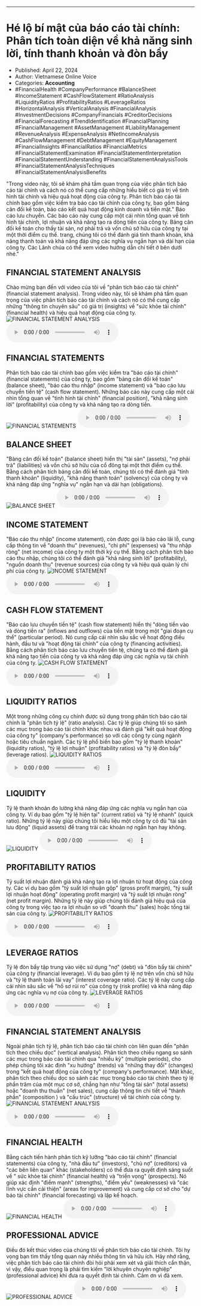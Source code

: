 
---

# Hé lộ bí mật của báo cáo tài chính: Phân tích toàn diện về khả năng sinh lời, tính thanh khoản và đòn bẩy

- Published: April 22, 2024
- Author: Vietnamese Online Voice
- Categories: **Accounting**
- #FinancialHealth #CompanyPerformance #BalanceSheet #IncomeStatement #CashFlowStatement #RatioAnalysis #LiquidityRatios #ProfitabilityRatios #LeverageRatios #HorizontalAnalysis #VerticalAnalysis #FinancialAnalysis #InvestmentDecisions #CompanyFinancials #CreditorDecisions #FinancialForecasting #TrendIdentification #FinancialPlanning #FinancialManagement #AssetManagement #LiabilityManagement #RevenueAnalysis #ExpenseAnalysis #NetIncomeAnalysis #CashFlowManagement #DebtManagement #EquityManagement #FinancialInsights #FinancialRatios #FinancialMetrics #FinancialStatementExamination #FinancialStatementInterpretation #FinancialStatementUnderstanding #FinancialStatementAnalysisTools #FinancialStatementAnalysisTechniques #FinancialStatementAnalysisBenefits

"Trong video này, tôi sẽ khám phá tầm quan trọng của việc phân tích báo cáo tài chính và cách nó có thể cung cấp những hiểu biết có giá trị về tình hình tài chính và hiệu quả hoạt động của công ty. Phân tích báo cáo tài chính bao gồm việc kiểm tra báo cáo tài chính của công ty, bao gồm bảng cân đối kế toán, báo cáo kết quả hoạt động kinh doanh và tiền mặt." Báo cáo lưu chuyển. Các báo cáo này cung cấp một cái nhìn tổng quan về tình hình tài chính, lợi nhuận và khả năng tạo ra dòng tiền của công ty. Bảng cân đối kế toán cho thấy tài sản, nợ phải trả và vốn chủ sở hữu của công ty tại một thời điểm cụ thể. trang, chúng tôi có thể đánh giá tính thanh khoản, khả năng thanh toán và khả năng đáp ứng các nghĩa vụ ngắn hạn và dài hạn của công ty. Các Lãnh chúa có thể xem video hướng dẫn chi tiết ở bên dưới nhé."


## FINANCIAL STATEMENT ANALYSIS

Chào mừng bạn đến với video của tôi về "phân tích báo cáo tài chính" (financial statement analysis). Trong video này, tôi sẽ khám phá tầm quan trọng của việc phân tích báo cáo tài chính và cách nó có thể cung cấp những "thông tin chuyên sâu" có giá trị (insights) về "sức khỏe tài chính" (financial health) và hiệu quả hoạt động của công ty.
![FINANCIAL STATEMENT ANALYSIS](https://http-archiver-apis-production-80.schnworks.com/storage/images/transitions/2024-04-22/transition--1508545946-Montserrat-Regular-512DA8.jpg)
<audio controls>
    <source src="https://http-archiver-apis-production-80.schnworks.com/storage/audio/file-523670561.mp3" type="audio/mpeg">
</audio>



## FINANCIAL STATEMENTS

Phân tích báo cáo tài chính bao gồm việc kiểm tra "báo cáo tài chính" (financial statements) của công ty, bao gồm "bảng cân đối kế toán" (balance sheet), "báo cáo thu nhập" (income statement) và "báo cáo lưu chuyển tiền tệ" (cash flow statement). Những báo cáo này cung cấp một cái nhìn tổng quan về "tình hình tài chính" (financial position), "khả năng sinh lời" (profitability) của công ty và khả năng tạo ra dòng tiền.
![FINANCIAL STATEMENTS](https://http-archiver-apis-production-80.schnworks.com/storage/images/transitions/2024-04-22/transition--3857103651-Montserrat-Regular-7B1FA2.jpg)
<audio controls>
    <source src="https://http-archiver-apis-production-80.schnworks.com/storage/audio/file-15101673306.mp3" type="audio/mpeg">
</audio>



## BALANCE SHEET

"Bảng cân đối kế toán" (balance sheet) hiển thị "tài sản" (assets), "nợ phải trả" (liabilities) và vốn chủ sở hữu của cổ đông tại một thời điểm cụ thể. Bằng cách phân tích bảng cân đối kế toán, chúng tôi có thể đánh giá "tính thanh khoản" (liquidity), "khả năng thanh toán" (solvency) của công ty và khả năng đáp ứng "nghĩa vụ" ngắn hạn và dài hạn (obligations).
![BALANCE SHEET](https://http-archiver-apis-production-80.schnworks.com/storage/images/transitions/2024-04-22/transition--3014554402-Montserrat-Bold-4A148C.jpg)
<audio controls>
    <source src="https://http-archiver-apis-production-80.schnworks.com/storage/audio/file-20832875671.mp3" type="audio/mpeg">
</audio>



## INCOME STATEMENT

"Báo cáo thu nhập" (income statement), còn được gọi là báo cáo lãi lỗ, cung cấp thông tin về "doanh thu" (revenues), "chi phí" (expenses) và "thu nhập ròng" (net income) của công ty một thời kỳ cụ thể. Bằng cách phân tích báo cáo thu nhập, chúng tôi có thể đánh giá "khả năng sinh lời" (profitability), "nguồn doanh thu" (revenue sources) của công ty và hiệu quả quản lý chi phí của công ty.
![INCOME STATEMENT](https://http-archiver-apis-production-80.schnworks.com/storage/images/transitions/2024-04-22/transition-744494154-Montserrat-Thin-004895.jpg)
<audio controls>
    <source src="https://http-archiver-apis-production-80.schnworks.com/storage/audio/file-22135685165.mp3" type="audio/mpeg">
</audio>



## CASH FLOW STATEMENT

"Báo cáo lưu chuyển tiền tệ" (cash flow statement) hiển thị "dòng tiền vào và dòng tiền ra" (inflows and outflows) của tiền mặt trong một "giai đoạn cụ thể" (particular period). Nó cung cấp cái nhìn sâu sắc về hoạt động điều hành, đầu tư và "hoạt động tài chính" của công ty (financing activities). Bằng cách phân tích báo cáo lưu chuyển tiền tệ, chúng ta có thể đánh giá khả năng tạo tiền của công ty và khả năng đáp ứng các nghĩa vụ tài chính của công ty.
![CASH FLOW STATEMENT](https://http-archiver-apis-production-80.schnworks.com/storage/images/transitions/2024-04-22/transition--23220541208-Montserrat-Black-880E4F.jpg)
<audio controls>
    <source src="https://http-archiver-apis-production-80.schnworks.com/storage/audio/file-34486583676.mp3" type="audio/mpeg">
</audio>



## LIQUIDITY RATIOS

Một trong những công cụ chính được sử dụng trong phân tích báo cáo tài chính là "phân tích tỷ lệ" (ratio analysis). Các tỷ lệ giúp chúng tôi so sánh các mục trong báo cáo tài chính khác nhau và đánh giá "kết quả hoạt động của công ty" (company's performance) so với các công ty cùng ngành hoặc tiêu chuẩn ngành. Các tỷ lệ phổ biến bao gồm "tỷ lệ thanh khoản" (liquidity ratios), "tỷ lệ lợi nhuận" (profitability ratios) và "tỷ lệ đòn bẩy" (leverage ratios).
![LIQUIDITY RATIOS](https://http-archiver-apis-production-80.schnworks.com/storage/images/transitions/2024-04-22/transition-7373578380-Montserrat-Thin-673AB7.jpg)
<audio controls>
    <source src="https://http-archiver-apis-production-80.schnworks.com/storage/audio/file-1777571601.mp3" type="audio/mpeg">
</audio>



## LIQUIDITY

Tỷ lệ thanh khoản đo lường khả năng đáp ứng các nghĩa vụ ngắn hạn của công ty. Ví dụ bao gồm "tỷ lệ hiện tại" (current ratio) và "tỷ lệ nhanh" (quick ratio). Những tỷ lệ này giúp chúng tôi hiểu liệu một công ty có đủ "tài sản lưu động" (liquid assets) để trang trải các khoản nợ ngắn hạn hay không.
![LIQUIDITY](https://http-archiver-apis-production-80.schnworks.com/storage/images/transitions/2024-04-22/transition-18289499423-Montserrat-ExtraBold-512DA8.jpg)
<audio controls>
    <source src="https://http-archiver-apis-production-80.schnworks.com/storage/audio/file-2770444405.mp3" type="audio/mpeg">
</audio>



## PROFITABILITY RATIOS

Tỷ suất lợi nhuận đánh giá khả năng tạo ra lợi nhuận từ hoạt động của công ty. Các ví dụ bao gồm "tỷ suất lợi nhuận gộp" (gross profit margin), "tỷ suất lợi nhuận hoạt động" (operating profit margin) và "tỷ suất lợi nhuận ròng" (net profit margin). Những tỷ lệ này giúp chúng tôi đánh giá hiệu quả của công ty trong việc tạo ra lợi nhuận so với "doanh thu" (sales) hoặc tổng tài sản của công ty.
![PROFITABILITY RATIOS](https://http-archiver-apis-production-80.schnworks.com/storage/images/transitions/2024-04-22/transition-327231952-Montserrat-Regular-4A148C.jpg)
<audio controls>
    <source src="https://http-archiver-apis-production-80.schnworks.com/storage/audio/file-8590701173.mp3" type="audio/mpeg">
</audio>



## LEVERAGE RATIOS

Tỷ lệ đòn bẩy tập trung vào việc sử dụng "nợ" (debt) và "đòn bẩy tài chính" của công ty (financial leverage). Ví dụ bao gồm tỷ lệ nợ trên vốn chủ sở hữu và "tỷ lệ thanh toán lãi vay" (interest coverage ratio). Các tỷ lệ này cung cấp cái nhìn sâu sắc về "hồ sơ rủi ro" của công ty (risk profile) và khả năng đáp ứng các nghĩa vụ nợ của công ty.
![LEVERAGE RATIOS](https://http-archiver-apis-production-80.schnworks.com/storage/images/transitions/2024-04-22/transition-34639006216-Montserrat-Medium-4A148C.jpg)
<audio controls>
    <source src="https://http-archiver-apis-production-80.schnworks.com/storage/audio/file-9053991130.mp3" type="audio/mpeg">
</audio>



## FINANCIAL STATEMENT ANALYSIS

Ngoài phân tích tỷ lệ, phân tích báo cáo tài chính còn liên quan đến "phân tích theo chiều dọc" (vertical analysis). Phân tích theo chiều ngang so sánh các mục trong báo cáo tài chính qua "nhiều kỳ" (multiple periods), cho phép chúng tôi xác định "xu hướng" (trends) và "những thay đổi" (changes) trong "kết quả hoạt động của công ty" (company's performance). Mặt khác, phân tích theo chiều dọc so sánh các mục trong báo cáo tài chính theo tỷ lệ phần trăm của một mục cơ sở, chẳng hạn như "tổng tài sản" (total assets) hoặc "doanh thu thuần" (net sales), cung cấp thông tin chi tiết về "thành phần" (composition ) và "cấu trúc" (structure) về tài chính của công ty.
![FINANCIAL STATEMENT ANALYSIS](https://http-archiver-apis-production-80.schnworks.com/storage/images/transitions/2024-04-22/transition--28604620472-Montserrat-Thin-880E4F.jpg)
<audio controls>
    <source src="https://http-archiver-apis-production-80.schnworks.com/storage/audio/file-19087893764.mp3" type="audio/mpeg">
</audio>



## FINANCIAL HEALTH

Bằng cách tiến hành phân tích kỹ lưỡng "báo cáo tài chính" (financial statements) của công ty, "nhà đầu tư" (investors), "chủ nợ" (creditors) và "các bên liên quan" khác (stakeholders) có thể đưa ra quyết định sáng suốt về " sức khỏe tài chính" (financial health) và "triển vọng" (prospects). Nó giúp xác định "điểm mạnh" (strengths), "điểm yếu" (weaknesses) và "các lĩnh vực cần cải thiện" (areas for improvement) và cung cấp cơ sở cho "dự báo tài chính" (financial forecasting) và lập kế hoạch.
![FINANCIAL HEALTH](https://http-archiver-apis-production-80.schnworks.com/storage/images/transitions/2024-04-22/transition-20733561025-Montserrat-ExtraBold-7B1FA2.jpg)
<audio controls>
    <source src="https://http-archiver-apis-production-80.schnworks.com/storage/audio/file-22360338030.mp3" type="audio/mpeg">
</audio>



## PROFESSIONAL ADVICE

Điều đó kết thúc video của chúng tôi về phân tích báo cáo tài chính. Tôi hy vọng bạn tìm thấy tổng quan này nhiều thông tin và hữu ích. Hãy nhớ rằng, việc phân tích báo cáo tài chính đòi hỏi phải xem xét và giải thích cẩn thận, vì vậy, điều quan trọng là phải tìm kiếm "lời khuyên chuyên nghiệp" (professional advice) khi đưa ra quyết định tài chính. Cảm ơn vì đã xem.
![PROFESSIONAL ADVICE](https://http-archiver-apis-production-80.schnworks.com/storage/images/transitions/2024-04-22/transition-16536918240-Montserrat-Thin-4A148C.jpg)
<audio controls>
    <source src="https://http-archiver-apis-production-80.schnworks.com/storage/audio/file-12528816031.mp3" type="audio/mpeg">
</audio>

